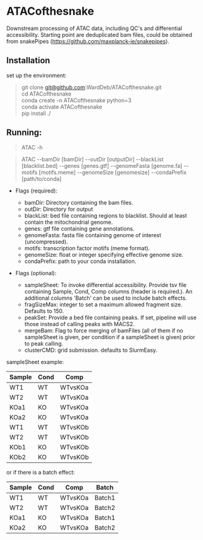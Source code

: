 # ATACofthesnake

Downstream processing of ATAC data, including QC's and differential accessibility. Starting point are deduplicated bam files, could be obtained from snakePipes (https://github.com/maxplanck-ie/snakepipes).


## Installation

  set up the environment:  
>  git clone git@github.com:WardDeb/ATACofthesnake.git  
>  cd ATACofthesnake  
>  conda create -n ATACofthesnake python=3  
>  conda activate ATACofthesnake  
>  pip install ./  

## Running:  

> ATAC -h  

> ATAC --bamDir [bamDir] --outDir [outputDir] --blackList [blacklist.bed] --genes [genes.gtf] --genomeFasta [genome.fa] --motifs [motifs.meme] --genomeSize [genomesize] --condaPrefix [path/to/conda]

  - Flags (required):
    - bamDir: Directory containing the bam files.
    - outDir: Directory for output
    - blackList: bed file containing regions to blacklist. Should at least contain the mitochondrial genome.
    - genes: gtf file containing gene annotations.
    - genomeFasta: fasta file containing genome of interest (uncompressed).
    - motifs: transcription factor motifs (meme format).
    - genomeSize: float or integer specifying effective genome size.
    - condaPrefix: path to your conda installation.

  - Flags (optional):
    - sampleSheet: To invoke differential accessibility. Provide tsv file containing Sample, Cond, Comp columns (header is required.). An additional columns 'Batch' can be used to include batch effects.
    - fragSizeMax: integer to set a maximum allowed fragment size. Defaults to 150.
    - peakSet: Provide a bed file containing peaks. If set, pipeline will use those instead of calling peaks with MACS2.
    - mergeBam: Flag to force merging of bamFiles (all of them if no sampleSheet is given, per condition if a sampleSheet is given) prior to peak calling.
    - clusterCMD: grid submission. defaults to SlurmEasy.
    
  sampleSheet example:

  | Sample | Cond | Comp |
  | -- | -- | -- |
  | WT1 | WT | WTvsKOa |
  | WT2 | WT | WTvsKOa |
  | KOa1 | KO | WTvsKOa |
  | KOa2 | KO | WTvsKOa |
  | WT1 | WT | WTvsKOb |
  | WT2 | WT | WTvsKOb |
  | KOb1 | KO | WTvsKOb |
  | KOb2 | KO | WTvsKOb |

  or if there is a batch effect:
  
  | Sample | Cond | Comp | Batch |
  | -- | -- | -- | -- |
  | WT1 | WT | WTvsKOa | Batch1 |
  | WT2 | WT | WTvsKOa | Batch2 |
  | KOa1 | KO | WTvsKOa | Batch1 |
  | KOa2 | KO | WTvsKOa | Batch2 |